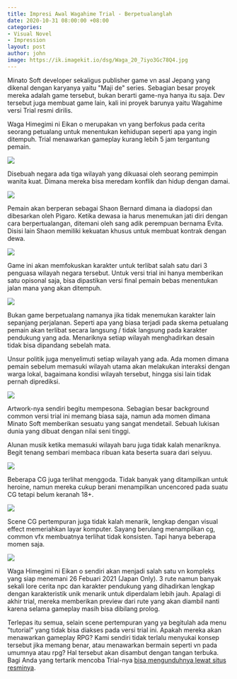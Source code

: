 ```yaml
---
title: Impresi Awal Wagahime Trial - Berpetualanglah
date: 2020-10-31 08:00:00 +08:00
categories:
- Visual Novel
- Impression
layout: post
author: john
image: https://ik.imagekit.io/dsg/Waga_20_7iyo3Gc78Q4.jpg
---
```


Minato Soft developer sekaligus publisher game vn asal Jepang yang dikenal dengan karyanya yaitu "Maji de" series. Sebagian besar proyek mereka adalah game tersebut, bukan berarti game-nya hanya itu saja. Dev tersebut juga membuat game lain, kali ini proyek barunya yaitu Wagahime versi Trial resmi dirilis.

Waga Himegimi ni Eikan o merupakan vn yang berfokus pada cerita seorang petualang untuk menentukan kehidupan seperti apa yang ingin ditempuh. Trial menawarkan gameplay kurang lebih 5 jam tergantung pemain.

![](https://ik.imagekit.io/dsg/Waga_22_6SVLsK6IrV.jpg)

Disebuah negara ada tiga wilayah yang dikuasai oleh seorang pemimpin wanita kuat. Dimana mereka bisa meredam konflik dan hidup dengan damai.

![](https://ik.imagekit.io/dsg/Waga_5_ulyYqS26B.jpg)

Pemain akan berperan sebagai Shaon Bernard dimana ia diadopsi dan dibesarkan oleh Pigaro. Ketika dewasa ia harus menemukan jati diri dengan cara berpertualangan, ditemani oleh sang adik perempuan bernama Evita. Disisi lain Shaon memiliki kekuatan khusus untuk membuat kontrak dengan dewa.

![](https://ik.imagekit.io/dsg/Waga_12_nlQOh6bxL.jpg)

Game ini akan memfokuskan karakter untuk terlibat salah satu dari 3 penguasa wilayah negara tersebut. Untuk versi trial ini hanya memberikan satu opisonal saja, bisa dipastikan versi final pemain bebas menentukan jalan mana yang akan ditempuh.

![](https://ik.imagekit.io/dsg/Waga_15_mg38sOUSd.jpg)

Bukan game berpetualang namanya jika tidak menemukan karakter lain sepanjang perjalanan. Seperti apa yang biasa terjadi pada skema petualang pemain akan terlibat secara langsung / tidak langsung pada karakter pendukung yang ada. Menariknya setiap wilayah menghadirkan desain tidak bisa dipandang sebelah mata.

Unsur politik juga menyelimuti setiap wilayah yang ada. Ada momen dimana pemain sebelum memasuki wilayah utama akan melakukan interaksi dengan warga lokal, bagaimana kondisi wilayah tersebut, hingga sisi lain tidak pernah diprediksi.

![](https://ik.imagekit.io/dsg/Waga_11_iTNLuda3LY.jpg)

Artwork-nya sendiri begitu mempesona. Sebagian besar background common versi trial ini memang biasa saja, namun ada momen dimana Minato Soft memberikan sesuatu yang sangat mendetail. Sebuah lukisan dunia yang dibuat dengan nilai seni tinggi.

Alunan musik ketika memasuki wilayah baru juga tidak kalah menariknya. Begit tenang sembari membaca ribuan kata beserta suara dari seiyuu.

![](https://ik.imagekit.io/dsg/Waga_7_kX_4ksk5o.jpg)

Beberapa CG juga terlihat menggoda. Tidak banyak yang ditampilkan untuk heroine, namun mereka cukup berani menampilkan uncencored pada suatu CG tetapi belum keranah 18+.

![](https://ik.imagekit.io/dsg/Waga_19_P_2wCCjnzY.jpg)

Scene CG pertempuran juga tidak kalah menarik, lengkap dengan visual effect memeriahkan layar komputer. Sayang berulang menampilkan cg, common vfx membuatnya terlihat tidak konsisten. Tapi hanya beberapa momen saja.

![](https://ik.imagekit.io/dsg/Waga_21_3u8bfaMSd.jpg)

Waga Himegimi ni Eikan o sendiri akan menjadi salah satu vn kompleks yang siap menemani 26 Febuari 2021 (Japan Only). 3 rute namun banyak sekali lore cerita npc dan karakter pendukung yang dihadirkan lengkap dengan karakteristik unik menarik untuk diperdalam lebih jauh. Apalagi di akhir trial, mereka memberikan preview dari rute yang akan diambil nanti karena selama gameplay masih bisa dibilang prolog.

Terlepas itu semua, selain scene pertempuran yang ya begitulah ada menu "tutorial" yang tidak bisa diakses pada versi trial ini. Apakah mereka akan menawarkan gameplay RPG? Kami sendiri tidak terlalu menyukai konsep tersebut jika memang benar, atau menawarkan bermain seperti vn pada umumnya atau rpg? Hal tersebut akan disambut dengan tangan terbuka. Bagi Anda yang tertarik mencoba Trial-nya [bisa mengunduhnya lewat situs resminya](http://www.minatosoft.com/wagahime/special/trial.html).